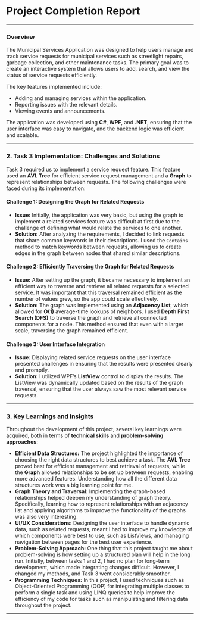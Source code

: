 ﻿# Project Completion Report

---

### **Overview**

The Municipal Services Application was designed to help users manage and track service requests for municipal services such as streetlight repairs, garbage collection, and other maintenance tasks. The primary goal was to create an interactive system that allows users to add, search, and view the status of service requests efficiently.

The key features implemented include:

- Adding and managing services within the application.
- Reporting issues with the relevant details.
- Viewing events and announcements.

The application was developed using **C#**, **WPF**, and **.NET**, ensuring that the user interface was easy to navigate, and the backend logic was efficient and scalable.

---

### **2. Task 3 Implementation: Challenges and Solutions**

Task 3 required us to implement a service request feature. This feature used an **AVL Tree** for efficient service request management and a **Graph** to represent relationships between requests. The following challenges were faced during its implementation:

#### **Challenge 1: Designing the Graph for Related Requests**

- **Issue:** Initially, the application was very basic, but using the graph to implement a related services feature was difficult at first due to the challenge of defining what would relate the services to one another.
- **Solution:** After analyzing the requirements, I decided to link requests that share common keywords in their descriptions. I used the `Contains` method to match keywords between requests, allowing us to create edges in the graph between nodes that shared similar descriptions.

#### **Challenge 2: Efficiently Traversing the Graph for Related Requests**

- **Issue:** After setting up the graph, it became necessary to implement an efficient way to traverse and retrieve all related requests for a selected service. It was important that this traversal remained efficient as the number of values grew, so the app could scale effectively.
- **Solution:** The graph was implemented using an **Adjacency List**, which allowed for **O(1)** average-time lookups of neighbors. I used **Depth First Search (DFS)** to traverse the graph and retrieve all connected components for a node. This method ensured that even with a larger scale, traversing the graph remained efficient.

#### **Challenge 3: User Interface Integration**

- **Issue:** Displaying related service requests on the user interface presented challenges in ensuring that the results were presented clearly and promptly.
- **Solution:** I utilized WPF’s **ListView** control to display the results. The ListView was dynamically updated based on the results of the graph traversal, ensuring that the user always saw the most relevant service requests.

---

### **3. Key Learnings and Insights**

Throughout the development of this project, several key learnings were acquired, both in terms of **technical skills** and **problem-solving approaches**:

- **Efficient Data Structures:** The project highlighted the importance of choosing the right data structures to best achieve a task. The **AVL Tree** proved best for efficient management and retrieval of requests, while the **Graph** allowed relationships to be set up between requests, enabling more advanced features. Understanding how all the different data structures work was a big learning point for me.
- **Graph Theory and Traversal:** Implementing the graph-based relationships helped deepen my understanding of graph theory. Specifically, learning how to represent relationships with an adjacency list and applying algorithms to improve the functionality of the graphs was also very interesting.
- **UI/UX Considerations:** Designing the user interface to handle dynamic data, such as related requests, meant I had to improve my knowledge of which components were best to use, such as ListViews, and managing navigation between pages for the best user experience.
- **Problem-Solving Approach:** One thing that this project taught me about problem-solving is how setting up a structured plan will help in the long run. Initially, between tasks 1 and 2, I had no plan for long-term development, which made integrating changes difficult. However, I changed my methods, and Task 3 went considerably smoother.
- **Programming Techniques:** In this project, I used techniques such as Object-Oriented Programming (OOP) for integrating multiple classes to perform a single task and using LINQ queries to help improve the efficiency of my code for tasks such as manipulating and filtering data throughout the project.

---
